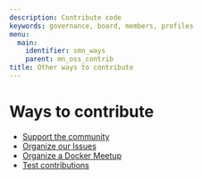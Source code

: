```yaml
---
description: Contribute code
keywords: governance, board, members, profiles
menu:
  main:
    identifier: smn_ways
    parent: mn_oss_contrib
title: Other ways to contribute
---
```


# Ways to contribute

* [Support the community](community.md)
* [Organize our Issues](issues.md)
* [Organize a Docker Meetup](meetups.md)
* [Test contributions](test.md)